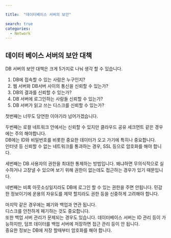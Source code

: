 ```yaml
---

title:  "데이터베이스 서버의 보안"

search: true
categories: 
  - Network
---
```


## 데이터 베이스 서버의 보안 대책
DB 서버의 보안 대책은 크게 5가지로 나눠 생각 할 수 있습니다.  

1. DB에 접속할 수 있는 사람은 누구인지?
2. 웹 서버와 DB서버 사이의 통신을 신뢰할 수 있는가?
3. DB의 결과를 신뢰할 수 있는가?
4. DB 서버에 로그인하는 사람들 신뢰할 수 있는가?
5. DB 서버가 읽고 쓰는 디스크를 신뢰할 수 있는가?

첫번째는 너무도 당연한 이야기라 넘어가겠습니다.  

두번째는 로컬 네트워크 안에서는 신뢰할 수 있지만 클라우드 공유 세크먼트 같은 경우에는 주의 해야합니다.  
DB에는 ID와 비밀번호를 비롯한 중요한 데이터가 오고 가기에 특히나 중요합니다.  
인터넷 등 신뢰할 수 없는 네트워크를 통과하는 경우, SSL 등으로 암호화를 해야 합니다.  

세번째는 DB 사용자의 권한을 최대한 통제하는 방법입니다. 왜냐하면 무의식적으로 실수하거나 고장낼 수 있으며 보기 위해 권한이 없는데도
접근하는 경우가 있기 때문입니다.  

네번째는 비록 아웃소싱일지라도 DB에 로그인 할 수 있는 권한을 주면 안됩니다. 민감한 정보이기에 운용의 자유도를 제약 할지라도 권한 등을 신중하게 고려해야 합니다.  

마지막 같은 경우에는 폐기와 백업과 연관 됩니다.  
디스크를 안전하게 페기하는 것도 중요합니다.  
또한 백업 서버 관리가 문제되는 경우도 있습니다. 데이터베이스 서버는 ID 관리 등이 가능하지만, 덤프 데이터를 백업 서버에 저장하면 접근 관리 등이 안 됩니다.  
중요한 정보는 DB에 저장 할때부터 암호화를 해야 합니다.  


